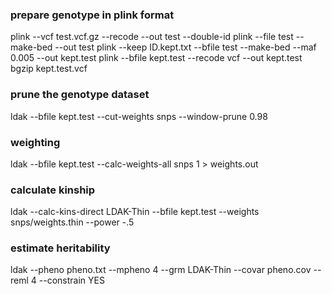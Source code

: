 
### prepare genotype in plink format
plink  --vcf test.vcf.gz --recode --out test --double-id
plink  --file test --make-bed --out test
plink --keep ID.kept.txt --bfile test --make-bed --maf 0.005 --out kept.test
plink --bfile kept.test --recode vcf --out kept.test
bgzip kept.test.vcf

### prune the genotype dataset
ldak --bfile kept.test --cut-weights snps --window-prune 0.98

### weighting
ldak --bfile kept.test  --calc-weights-all snps 1 > weights.out 

### calculate kinship
ldak  --calc-kins-direct LDAK-Thin --bfile  kept.test  --weights snps/weights.thin --power -.5 

### estimate heritability
ldak --pheno pheno.txt --mpheno 4  --grm LDAK-Thin  --covar pheno.cov --reml 4 --constrain YES
